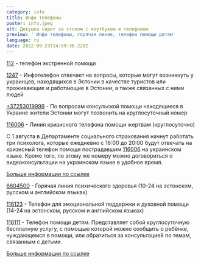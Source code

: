 ```yaml
---
category: info
title: Инфо телефоны
poster: info.jpeg
alt: Девушка сидит за столом с ноутбуком и телефоном
preview: ' Инфо телефоны, горячая линия, телефон помощи детям'
language: ru
date: 2022-09-23T14:59:30.220Z
---
```


[112](tel::112) - телефон экстренной помощи

[1247](1247) - Инфотелефон отвечает на вопросы, которые могут возникнуть у
украинцев, находящихся в Эстонии в качестве туристов или проживающие и
работающие в Эстонии, а также связанных с ними людей

[+37253019999](+37253019999) - По вопросам консульской помощи находящиеся в
Украине жители Эстонии могут позвонить на круглосуточный номер

[116006](116006) - Линия кризисного телефона помощи жертвам (круглосуточно)

С 1 августа в Департаменте социального страхования начнут работать три
психолога, которые ежедневно с 16:00 до 20:00 будут отвечать на кризисный
телефон помощи пострадавшим [116006](116006) на украинском языке. Кроме того, по
этому же номеру можно договориться о видеоконсультации на украинском языке в
удобное время.

[Больше информации по ссылке](https://www.sotsiaalkindlustusamet.ee/ru/pomoshch-zhertvam-prestupleniya/liniya-krizisnogo-telefona-pomoshchi-zhertvam-116-006)

[6604500](6604500) - Горячая линия психического здоровья (10-24 на эстонском,
русском и английском языках)

[116123](116123) - Телефон для эмоциональной поддержки и духовной помощи (14-24
на эстонском, русском и английском языках)

[116111](116111) - Телефон помощи детям. Представляет собой круглосуточную
бесплатную услугу, с помощью которой можно сообщить о ребёнке, нуждающемся в
помощи, или обратиться за консультацией по темам, связанным с детьми.

[Больше информации по ссылке](https://www.sotsiaalkindlustusamet.ee/ru/deti-semi/zashchita-detey/telefon-pomoshchi-detyam-116111)
